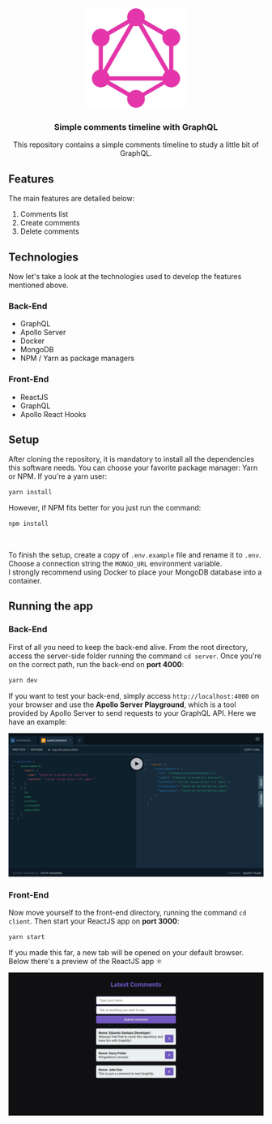 <p align="center">
  <img alt="GraphQL Logo" title="GraphQL" src="./.github/graphql-logo.jpg" width="200px" />
</p>

<h3 align="center">
  Simple comments timeline with GraphQL
</h3>

<p align="center">This repository contains a simple comments timeline to study a little bit of GraphQL.</p>

## Features
The main features are detailed below:

1. Comments list
2. Create comments
3. Delete comments

## Technologies
Now let's take a look at the technologies used to develop the features mentioned above.

### Back-End

- GraphQL
- Apollo Server
- Docker
- MongoDB
- NPM / Yarn as package managers

### Front-End

- ReactJS
- GraphQL
- Apollo React Hooks
 

## Setup
After cloning the repository, it is mandatory to install all the dependencies this software needs. You can choose your favorite package manager: Yarn or NPM.
If you're a yarn user:
```bash
yarn install
```
However, if NPM fits better for you just run the command:
```bash
npm install
```

<br />

To finish the setup, create a copy of `.env.example` file and rename it to `.env`. Choose a connection 
string the `MONGO_URL` environment variable.
<br />
I strongly recommend using Docker to place your MongoDB database into a container.


## Running the app

### Back-End

First of all you need to keep the back-end alive. From the root directory, access the server-side folder running the command
`cd server`. Once you're on the correct path, run the back-end on <b>port 4000</b>:
```bash
yarn dev
```

If you want to test your back-end, simply access `http://localhost:4000` on your browser and use the <b>Apollo Server Playground</b>,
which is a tool provided by Apollo Server to send requests to your GraphQL API. Here we have an example:

<p align="center">
  <img alt="Apollo Server Playground" title="Apollo Server Playground" src="./.github/playground.jpg" width="800px" />
</p>

### Front-End

Now move yourself to the front-end directory, running the command `cd client`. Then start your ReactJS app on <b>port 3000</b>:
```bash
yarn start
```
If you made this far, a new tab will be opened on your default browser. Below there's a preview of the ReactJS app ⚛

<p align="center">
  <img alt="Application preview" title="Preview" src="./.github/preview.jpg" width="800px" />
</p>
